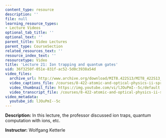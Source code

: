 ```yaml
---
content_type: resource
description: ''
file: null
learning_resource_types:
- Lecture Videos
optional_tab_title: ''
optional_text: ''
parent_title: Video Lectures
parent_type: CourseSection
related_resources_text: ''
resource_index_text: ''
resourcetype: Video
title: 'Lecture 21: Ion trapping and quantum gates'
uid: 36f3250f-051e-831f-ac52-5d0c3938a54d
video_files:
  archive_url: http://www.archive.org/download/MIT8.422S13/MIT8_422S13_lec21_300k.mp4
  video_captions_file: /courses/8-422-atomic-and-optical-physics-ii-spring-2013/09989605dca051c9b4db520cd4579db3_lJOuPmI--5c.vtt
  video_thumbnail_file: https://img.youtube.com/vi/lJOuPmI--5c/default.jpg
  video_transcript_file: /courses/8-422-atomic-and-optical-physics-ii-spring-2013/f298b4e085187855897d0aa6709d3417_lJOuPmI--5c.pdf
video_metadata:
  youtube_id: lJOuPmI--5c
---
```


**Description:** In this lecture, the professor discussed ion traps, quantum computation with ions, etc.

**Instructor:** Wolfgang Ketterle